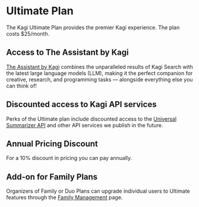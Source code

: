 # Ultimate Plan

The Kagi Ultimate Plan provides the premier Kagi experience. The plan costs $25/month.

## Access to The Assistant by Kagi

[The Assistant by Kagi](../ai/assistant.md) combines the unparalleled results of Kagi Search with the latest large language models (LLM), making it the perfect companion for creative, research, and programming tasks — alongside everything else you can think of!

## Discounted access to Kagi API services

Perks of the Ultimate plan include discounted access to the [Universal Summarizer API](../api/summarizer.md) and other API services we publish in the future.

## Annual Pricing Discount

For a 10% discount in pricing you can pay annually.

## Add-on for Family Plans

Organizers of Family or Duo Plans can upgrade individual users to Ultimate features through the [Family Management](https://kagi.com/settings/account_members) page.
